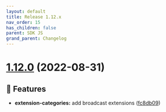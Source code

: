 ```yaml
---
layout: default
title: Release 1.12.x
nav_order: 15
has_children: false
parent: SDK JS
grand_parent: Changelog
---
```


# [1.12.0](https://github.com/lumapps/lumapps-sdk-js/compare/v1.11.0...v1.12.0) (2022-08-31)

## 🚀 Features

- **extension-categories:** add broadcast extensions ([fc8db09](https://github.com/lumapps/lumapps-sdk-js/commit/fc8db093cf1a518cc8dcc90bf21d8e1b4bb37ceb))
